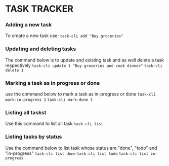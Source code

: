 # TASK TRACKER
### Adding a new task
To create a new task use:
`task-cli add "Buy groceries"`
 <!-- Output: Task added successfully (ID: 1) -->

### Updating and deleting tasks
The command below is to update and existing task and as well delete a task respectively
`task-cli update 1 "Buy groceries and cook dinner"`
`task-cli delete 1`

### Marking a task as in progress or done
use the command below to mark a task as in-progress or done
`task-cli mark-in-progress 1`
`task-cli mark-done 1`

### Listing all taskst 
Use this command to list all task
`task-cli list`

### Listing tasks by status
Use the command below to list task whose status are "done", "todo" and "in-progress"
`task-cli list done`
`task-cli list todo`
`task-cli list in-progress`
